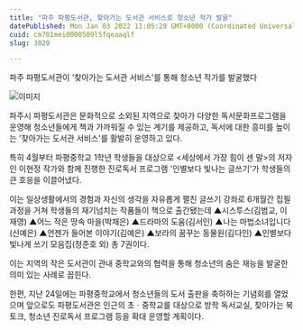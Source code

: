 ```yaml
---
title: "파주 파평도서관, 찾아가는 도서관 서비스로 청소년 작가 발굴"
datePublished: Mon Jan 03 2022 11:05:29 GMT+0000 (Coordinated Universal Time)
cuid: cm701mei0000509l5fqeaaqlf
slug: 3020

---
```



파주 파평도서관이 '찾아가는 도서관 서비스'를 통해 청소년 작가를 발굴했다

![이미지](https://cdn.hashnode.com/res/hashnode/image/upload/v1739251809967/b461e3ea-b92b-4c65-919d-51a8ed0865e0.jpeg)

파주시 파평도서관은 문화적으로 소외된 지역으로 찾아가 다양한 독서문화프로그램을 운영해 청소년들에게 책과 가까워질 수 있는 계기를 제공하고, 독서에 대한 흥미를 높이는 '찾아가는 도서관 서비스'를 활발히 운영하고 있다.

특히 4월부터 파평중학교 1학년 학생들을 대상으로 <세상에서 가장 힘이 센 말>의 저자인 이현정 작가와 함께 진행한 진로독서 프로그램 '인별보다 빛나는 글쓰기'가 학생들의 큰 호응을 이끌어냈다.

이는 일상생활에서의 경험과 자신의 생각을 자유롭게 펼친 글쓰기 강좌로 6개월간 집필과정을 거쳐 학생들의 재기넘치는 작품들이 책으로 출간됐는데 ▲시스투스(김범교, 이재영) ▲어느 작은 땅속 마을(박채은) ▲드라마의 도움(김서인) ▲나는 마법소녀입니다(신예은) ▲언젠가 들어본 이야기(김예은) ▲보라의 꿈꾸는 동물원(김다인) ▲인별보다 빛나게 쓰기 모음집(정준호 외) 총 7권이다.

이는 지역의 작은 도서관이 관내 중학교와의 협력을 통해 청소년의 숨은 재능을 발굴한 의미 있는 사례로 꼽힌다.

한편, 지난 24일에는 파평중학교에서 청소년들의 도서 출판을 축하하는 기념회를 열었으며 앞으로도 파평도서관은 인근의 초ㆍ중학교를 대상으로 방학 독서교실, 찾아가는 북토크, 청소년 진로독서 프로그램 등을 확대 운영할 계획이다.